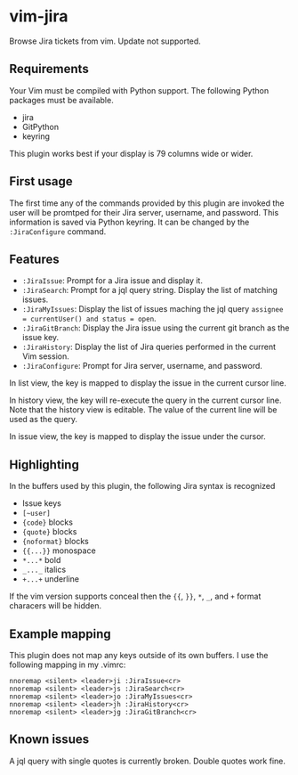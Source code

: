 # vim-jira

Browse Jira tickets from vim.  Update not supported.

## Requirements

Your Vim must be compiled with Python support.  The following Python packages
must be available.
* jira
* GitPython
* keyring

This plugin works best if your display is 79 columns wide or wider.

## First usage

The first time any of the commands provided by this plugin are invoked the
user will be promtped for their Jira server, username, and password.  This
information is saved via Python keyring.  It can be changed by the
`:JiraConfigure` command.

## Features

* `:JiraIssue`: Prompt for a Jira issue and display it.
* `:JiraSearch`: Prompt for a jql query string.  Display the list of matching issues.
* `:JiraMyIssues`: Display the list of issues maching the jql query `assignee = currentUser() and status = open`.
* `:JiraGitBranch`: Display the Jira issue using the current git branch as the issue key.
* `:JiraHistory`: Display the list of Jira queries performed in the current Vim session.
* `:JiraConfigure`: Prompt for Jira server, username, and password.

In list view, the <cr> key is mapped to display the issue in the current
cursor line.

In history view, the <cr> key will re-execute the query in the current cursor
line.  Note that the history view is editable.  The value of the current line
will be used as the query.

In issue view, the <cr> key is mapped to display the issue under the cursor.

## Highlighting

In the buffers used by this plugin, the following Jira syntax is recognized

* Issue keys
* `[~user]`
* `{code}` blocks
* `{quote}` blocks
* `{noformat}` blocks
* `{{...}}` monospace
* `*...*` bold
* `_..._` italics
* `+...+` underline

If the vim version supports conceal then the `{{`, `}}`, `*`, `_`, and `+`
format characers will be hidden.

## Example mapping

This plugin does not map any keys outside of its own buffers.  I use the
following mapping in my .vimrc:

    nnoremap <silent> <leader>ji :JiraIssue<cr>
    nnoremap <silent> <leader>js :JiraSearch<cr>
    nnoremap <silent> <leader>jo :JiraMyIssues<cr>
    nnoremap <silent> <leader>jh :JiraHistory<cr>
    nnoremap <silent> <leader>jg :JiraGitBranch<cr>

## Known issues

A jql query with single quotes is currently broken.  Double quotes work fine.

